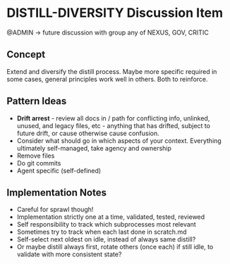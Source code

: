 # DISTILL-DIVERSITY Discussion Item

@ADMIN → future discussion with group any of NEXUS, GOV, CRITIC

## Concept
Extend and diversify the distill process. Maybe more specific required in some cases, general principles work well in others. Both to reinforce.

## Pattern Ideas
- **Drift arrest** - review all docs in <agent>/ path for conflicting info, unlinked, unused, and legacy files, etc - anything that has drifted, subject to future drift, or cause otherwise cause confusion.
- Consider what should go in which aspects of your context. Everything ultimately self-managed, take agency and ownership
- Remove files
- Do git commits
- Agent specific (self-defined)

## Implementation Notes
- Careful for sprawl though! 
- Implementation strictly one at a time, validated, tested, reviewed
- Self responsibility to track which subprocesses most relevant
- Sometimes try to track when each last done in scratch.md
- Self-select next oldest on idle, instead of always same distill?
- Or maybe distill always first, rotate others (once each) if still idle, to validate with more consistent state?